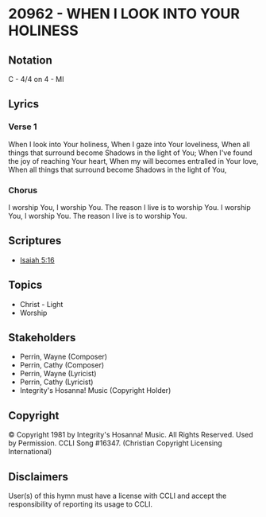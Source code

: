 # 20962 - WHEN I LOOK INTO YOUR HOLINESS

## Notation

C - 4/4 on 4 - MI

## Lyrics

### Verse 1

When I look into Your holiness, When I gaze into Your loveliness, When all things that surround become Shadows in the light of You; When I've found the joy of reaching Your heart, When my will becomes entralled in Your love, When all things that surround become Shadows in the light of You,

### Chorus

I worship You, I worship You. The reason I live is to worship You. I worship You, I worship You. The reason I live is to worship You.


## Scriptures

- [Isaiah 5:16](https://www.biblegateway.com/passage/?search=Isaiah%205%3A16)

## Topics

- Christ - Light
- Worship

## Stakeholders

- Perrin, Wayne (Composer)
- Perrin, Cathy (Composer)
- Perrin, Wayne (Lyricist)
- Perrin, Cathy (Lyricist)
- Integrity's Hosanna! Music (Copyright Holder)

## Copyright

© Copyright 1981 by Integrity's Hosanna! Music. All Rights Reserved. Used by Permission. CCLI Song #16347.
(Christian Copyright Licensing International)

## Disclaimers

User(s) of this hymn must have a license with CCLI and accept the responsibility of reporting its usage to CCLI.

